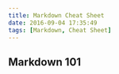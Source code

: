 ```yaml
---
title: Markdown Cheat Sheet
date: 2016-09-04 17:35:49
tags: [Markdown, Cheat Sheet]
---
```


## Markdown 101